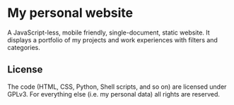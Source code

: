 # My personal website

A JavaScript-less, mobile friendly, single-document, static website. It displays a portfolio of my projects and work experiences with filters and categories.

## License

The code (HTML, CSS, Python, Shell scripts, and so on) are licensed under GPLv3. For everything else (i.e. my personal data) all rights are reserved.
